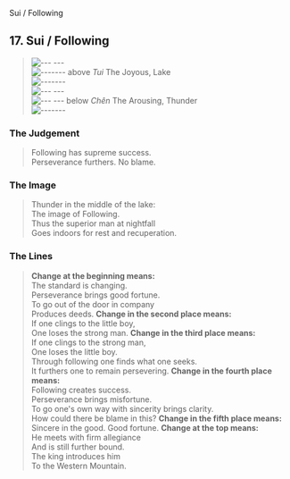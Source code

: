 Sui / Following
## 17. Sui / Following
> ![--- ---](../images/yinU.gif)   
> ![-------](../images/yangU.gif) above _Tui_ The Joyous, Lake  
> ![-------](../images/yangU.gif)   
> ![--- ---](../images/yinU.gif)   
> ![--- ---](../images/yinU.gif) below _Chên_ The Arousing, Thunder  
> ![-------](../images/yangU.gif)
### The Judgement
> Following has supreme success.  
 Perseverance furthers. No blame.
### The Image
> Thunder in the middle of the lake:  
 The image of Following.  
 Thus the superior man at nightfall  
 Goes indoors for rest and recuperation.
### The Lines

 > **Change at the beginning means:**  
 The standard is changing.  
 Perseverance brings good fortune.  
 To go out of the door in company  
 Produces deeds.
 > **Change in the second place means:**  
 If one clings to the little boy,  
 One loses the strong man.
 > **Change in the third place means:**  
 If one clings to the strong man,  
 One loses the little boy.  
 Through following one finds what one seeks.  
 It furthers one to remain persevering.
 > **Change in the fourth place means:**  
 Following creates success.  
 Perseverance brings misfortune.  
 To go one's own way with sincerity brings clarity.  
 How could there be blame in this?
 > **Change in the fifth place means:**  
 Sincere in the good. Good fortune.
 > **Change at the top means:**  
 He meets with firm allegiance  
 And is still further bound.  
 The king introduces him  
 To the Western Mountain.



